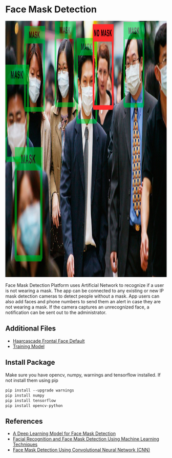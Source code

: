 # Face Mask Detection
<img src="https://github.com/Bayunova28/Face_Mask_Detection/blob/main/Images/mask-detection-sample.jpg" height="800">

Face Mask Detection Platform uses Artificial Network to recognize if a user is not wearing a mask.  The app can be connected to any existing or new IP mask detection cameras 
to detect people without a mask. App users can also add faces and phone numbers to send them an alert in case they are not wearing a mask. If the camera captures an unrecognized 
face, a notification can be sent out to the administrator.

## Additional Files
* [Haarcascade Frontal Face Default](https://github.com/Bayunova28/Face_Mask_Detection/blob/main/haarcascade_frontalface_default.xml)
* [Training Model](https://github.com/Bayunova28/Face_Mask_Detection/blob/main/TrainingModel.h5)

## Install Package
Make sure you have opencv, numpy, warnings and tensorflow  installed. If not install them using pip
```
pip install --upgrade warnings
pip install numpy
pip install tensorflow
pip install opencv-python
```

## References
* [A Deep Learning Model for Face Mask Detection](https://www.researchgate.net/profile/Abd-El-Aziz-Ahmed-3/publication/355827770_A_Deep_Learning_Model_for_Face_Mask_Detection/links/618055feeef53e51e119c57d/A-Deep-Learning-Model-for-Face-Mask-Detection.pdf)
* [Facial Recognition and Face Mask Detection Using Machine Learning Techniques](https://digitalcommons.montclair.edu/cgi/viewcontent.cgi?article=1729&context=etd)
* [Face Mask Detection Using Convolutional Neural Network (CNN)](https://easychair.org/publications/preprint_download/91Sc)
